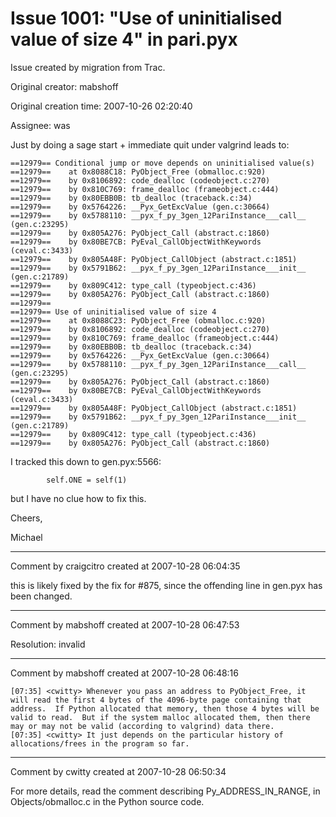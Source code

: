 # Issue 1001: "Use of uninitialised value of size 4" in pari.pyx

Issue created by migration from Trac.

Original creator: mabshoff

Original creation time: 2007-10-26 02:20:40

Assignee: was

Just by doing a sage start + immediate quit under valgrind leads to:

```
==12979== Conditional jump or move depends on uninitialised value(s)
==12979==    at 0x8088C18: PyObject_Free (obmalloc.c:920)
==12979==    by 0x8106892: code_dealloc (codeobject.c:270)
==12979==    by 0x810C769: frame_dealloc (frameobject.c:444)
==12979==    by 0x80EBB0B: tb_dealloc (traceback.c:34)
==12979==    by 0x5764226: __Pyx_GetExcValue (gen.c:30664)
==12979==    by 0x5788110: __pyx_f_py_3gen_12PariInstance___call__ (gen.c:23295)
==12979==    by 0x805A276: PyObject_Call (abstract.c:1860)
==12979==    by 0x80BE7CB: PyEval_CallObjectWithKeywords (ceval.c:3433)
==12979==    by 0x805A48F: PyObject_CallObject (abstract.c:1851)
==12979==    by 0x5791B62: __pyx_f_py_3gen_12PariInstance___init__ (gen.c:21789)
==12979==    by 0x809C412: type_call (typeobject.c:436)
==12979==    by 0x805A276: PyObject_Call (abstract.c:1860)
==12979==
==12979== Use of uninitialised value of size 4
==12979==    at 0x8088C23: PyObject_Free (obmalloc.c:920)
==12979==    by 0x8106892: code_dealloc (codeobject.c:270)
==12979==    by 0x810C769: frame_dealloc (frameobject.c:444)
==12979==    by 0x80EBB0B: tb_dealloc (traceback.c:34)
==12979==    by 0x5764226: __Pyx_GetExcValue (gen.c:30664)
==12979==    by 0x5788110: __pyx_f_py_3gen_12PariInstance___call__ (gen.c:23295)
==12979==    by 0x805A276: PyObject_Call (abstract.c:1860)
==12979==    by 0x80BE7CB: PyEval_CallObjectWithKeywords (ceval.c:3433)
==12979==    by 0x805A48F: PyObject_CallObject (abstract.c:1851)
==12979==    by 0x5791B62: __pyx_f_py_3gen_12PariInstance___init__ (gen.c:21789)
==12979==    by 0x809C412: type_call (typeobject.c:436)
==12979==    by 0x805A276: PyObject_Call (abstract.c:1860)
```

I tracked this down to gen.pyx:5566:

```
        self.ONE = self(1)
```

but I have no clue how to fix this.

Cheers,

Michael



---

Comment by craigcitro created at 2007-10-28 06:04:35

this is likely fixed by the fix for #875, since the offending line in gen.pyx has been changed.


---

Comment by mabshoff created at 2007-10-28 06:47:53

Resolution: invalid


---

Comment by mabshoff created at 2007-10-28 06:48:16


```
[07:35] <cwitty> Whenever you pass an address to PyObject_Free, it will read the first 4 bytes of the 4096-byte page containing that address.  If Python allocated that memory, then those 4 bytes will be valid to read.  But if the system malloc allocated them, then there may or may not be valid (according to valgrind) data there.
[07:35] <cwitty> It just depends on the particular history of allocations/frees in the program so far.
```



---

Comment by cwitty created at 2007-10-28 06:50:34

For more details, read the comment describing Py_ADDRESS_IN_RANGE, in Objects/obmalloc.c in the Python source code.

